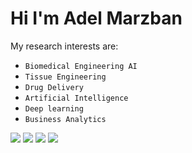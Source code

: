 # Hi I'm Adel Marzban
My research interests are: 
* `Biomedical Engineering AI`
* `Tissue Engineering`
* `Drug Delivery`
* `Artificial Intelligence`
* `Deep learning`
* `Business Analytics`<br>




[<img src="https://img.shields.io/badge/Gmail-D14836?style=for-the-badge&logo=gmail&logoColor=white" />](mailto:AdelMarzbang@gmail.com)
[<img src="https://img.shields.io/badge/GitHub-100000?style=for-the-badge&logo=github&logoColor=white" />](https://github.com/adelmarzban)
[<img src="https://img.shields.io/badge/LinkedIn-0077B5?style=for-the-badge&logo=linkedin&logoColor=white" />](https://www.linkedin.com/in/adelmarzban)
[<img src="https://img.shields.io/badge/Telegram-2CA5E0?style=for-the-badge&logo=telegram&logoColor=white" />](https://t.me/adelmarzban) <br>
